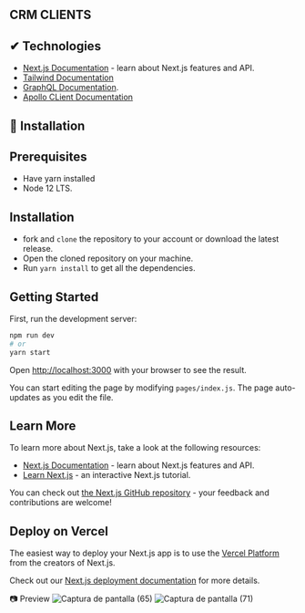 ## CRM CLIENTS

## ✔ Technologies
- [Next.js Documentation](https://nextjs.org/docs) - learn about Next.js features and API.
- [Tailwind Documentation](https://tailwindcss.com/)
- [GraphQL Documentation](https://graphql.org/).
- [Apollo CLient Documentation](https://www.apollographql.com/apollo-client)
## 🚀 Installation
   ## Prerequisites
 
   - Have yarn installed
   - Node 12 LTS. 
   
 ## Installation
  - fork and  ```clone``` the repository to your account or download the latest release.
  - Open the cloned repository on your machine.
  - Run  ```yarn install``` to get all the dependencies.
  
## Getting Started

First, run the development server:

```bash
npm run dev
# or
yarn start
```

Open [http://localhost:3000](http://localhost:3000) with your browser to see the result.

You can start editing the page by modifying `pages/index.js`. The page auto-updates as you edit the file.

## Learn More

To learn more about Next.js, take a look at the following resources:

- [Next.js Documentation](https://nextjs.org/docs) - learn about Next.js features and API.
- [Learn Next.js](https://nextjs.org/learn) - an interactive Next.js tutorial.

You can check out [the Next.js GitHub repository](https://github.com/vercel/next.js/) - your feedback and contributions are welcome!

## Deploy on Vercel

The easiest way to deploy your Next.js app is to use the [Vercel Platform](https://vercel.com/import?utm_medium=default-template&filter=next.js&utm_source=create-next-app&utm_campaign=create-next-app-readme) from the creators of Next.js.

Check out our [Next.js deployment documentation](https://nextjs.org/docs/deployment) for more details.

📷 Preview
![Captura de pantalla (65)](https://user-images.githubusercontent.com/46753453/91648950-4926e300-ea2b-11ea-83ba-0429a30da772.png)
![Captura de pantalla (71)](https://user-images.githubusercontent.com/46753453/91648954-504df100-ea2b-11ea-9434-bda371aa53d0.png)


